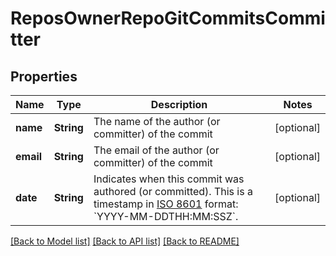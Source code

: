 # ReposOwnerRepoGitCommitsCommitter

## Properties
Name | Type | Description | Notes
------------ | ------------- | ------------- | -------------
**name** | **String** | The name of the author (or committer) of the commit | [optional] 
**email** | **String** | The email of the author (or committer) of the commit | [optional] 
**date** | **String** | Indicates when this commit was authored (or committed). This is a timestamp in [ISO 8601](https://en.wikipedia.org/wiki/ISO_8601) format: &#x60;YYYY-MM-DDTHH:MM:SSZ&#x60;. | [optional] 

[[Back to Model list]](../README.md#documentation-for-models) [[Back to API list]](../README.md#documentation-for-api-endpoints) [[Back to README]](../README.md)


